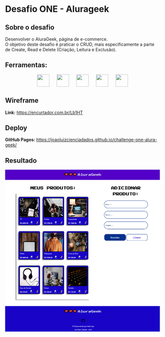 # Desafio ONE - Alurageek

## Sobre o desafio
Desenvolver o AluraGeek, página de e-commerce.  
O objetivo deste desafio é praticar o CRUD, mais especificamente a parte de Create, Read e Delete (Criação, Leitura e Exclusão).  

## Ferramentas:
<div align="center">
<img src="https://img.icons8.com/?size=100&id=7gdY5qNXaKC0&format=png&color=000000" width="40" height="40" hspace="10">
<img src="https://img.icons8.com/?size=100&id=zfHRZ6i1Wg0U&format=png&color=000000" width="40" height="40" hspace="10">
<img src="https://img.icons8.com/?size=100&id=20906&format=png&color=000000" width="40" height="40" hspace="10">
<img src="https://img.icons8.com/?size=100&id=20909&format=png&color=000000" width="40" height="40" hspace="10">
<img src="https://img.icons8.com/?size=100&id=108784&format=png&color=000000" width="40" height="40" hspace="10">
</div>

## Wireframe
**Link:** https://encurtador.com.br/Lb1HT  

## Deploy
**GitHub Pages:** https://joaoluizcienciadados.github.io/challenge-one-alura-geek/

## Resultado
<div align="center">
<img src="https://github.com/joaoluizcienciadados/challenge-one-alura-geek/blob/main/img/print%20da%20tela.png" width="700">
</div>
